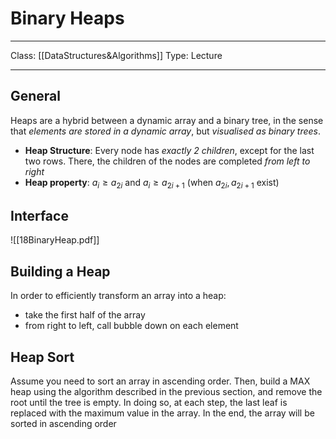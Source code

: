 # Binary Heaps
___
Class: [[DataStructures&Algorithms]]
Type: Lecture
___
## General
Heaps are a hybrid between a dynamic array and a binary tree, in the sense that *elements are stored in a dynamic array*, but *visualised as binary trees*.
- **Heap Structure**: Every node has *exactly 2 children*, except for the last two rows. There, the children of the nodes are completed *from left to right*
- **Heap property**: $a_i \geq a_{2i}$ and $a_i \geq a_{2i+1}$ (when $a_{2i}, a_{2i+1}$ exist)

## Interface
![[18BinaryHeap.pdf]]
## Building a Heap
In order to efficiently transform an array into a heap:
- take the first half of the array
- from right to left, call bubble down on each element
## Heap Sort
Assume you need to sort an array in ascending order. Then, build a MAX heap using the algorithm described in the previous section, and remove the root until the tree is empty. In doing so, at each step, the last leaf is replaced with the maximum value in the array. In the end, the array will be sorted in ascending order


